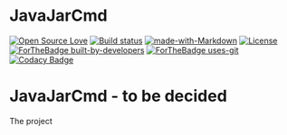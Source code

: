 # JavaJarCmd

[![Open Source Love](https://badges.frapsoft.com/os/v1/open-source.svg?v=103)](https://github.com/ellerbrock/open-source-badges/)
[![Build status](https://ci.appveyor.com/api/projects/status/pjxh5g91jpbh7t84?svg=true)](https://ci.appveyor.com/project/tygerbytes/resourcefitness)
[![made-with-Markdown](https://img.shields.io/badge/Made%20with-Markdown-1f425f.svg)](http://commonmark.org)
[![License](https://img.shields.io/badge/License-Apache%202.0-blue.svg)](https://opensource.org/licenses/Apache-2.0)
<br/>
[![ForTheBadge built-by-developers](http://ForTheBadge.com/images/badges/built-by-developers.svg)](https://GitHub.com/Naereen/)
[![ForTheBadge uses-git](http://ForTheBadge.com/images/badges/uses-git.svg)](https://GitHub.com/)
[![Codacy Badge](https://api.codacy.com/project/badge/Grade/4abaee95e33f48e3bc9322f6029b01bf)](https://www.codacy.com/manual/marius.a.nicolae/java_simple_algorithms?utm_source=github.com&amp;utm_medium=referral&amp;utm_content=bytao7mao/java_simple_algorithms&amp;utm_campaign=Badge_Grade)
<br/>

# JavaJarCmd - to be decided

The project 
